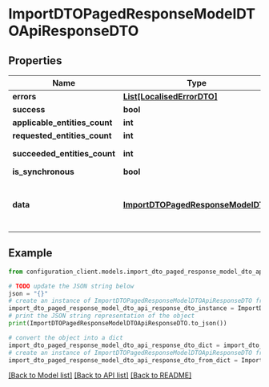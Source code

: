 # ImportDTOPagedResponseModelDTOApiResponseDTO


## Properties

Name | Type | Description | Notes
------------ | ------------- | ------------- | -------------
**errors** | [**List[LocalisedErrorDTO]**](LocalisedErrorDTO.md) |  | [optional] 
**success** | **bool** |  | [optional] 
**applicable_entities_count** | **int** |  | [optional] 
**requested_entities_count** | **int** |  | [optional] 
**succeeded_entities_count** | **int** |  | [optional] [readonly] 
**is_synchronous** | **bool** |  | [optional] 
**data** | [**ImportDTOPagedResponseModelDTO**](ImportDTOPagedResponseModelDTO.md) | The updated entity in case of modifications or creation | [optional] 

## Example

```python
from configuration_client.models.import_dto_paged_response_model_dto_api_response_dto import ImportDTOPagedResponseModelDTOApiResponseDTO

# TODO update the JSON string below
json = "{}"
# create an instance of ImportDTOPagedResponseModelDTOApiResponseDTO from a JSON string
import_dto_paged_response_model_dto_api_response_dto_instance = ImportDTOPagedResponseModelDTOApiResponseDTO.from_json(json)
# print the JSON string representation of the object
print(ImportDTOPagedResponseModelDTOApiResponseDTO.to_json())

# convert the object into a dict
import_dto_paged_response_model_dto_api_response_dto_dict = import_dto_paged_response_model_dto_api_response_dto_instance.to_dict()
# create an instance of ImportDTOPagedResponseModelDTOApiResponseDTO from a dict
import_dto_paged_response_model_dto_api_response_dto_from_dict = ImportDTOPagedResponseModelDTOApiResponseDTO.from_dict(import_dto_paged_response_model_dto_api_response_dto_dict)
```
[[Back to Model list]](../README.md#documentation-for-models) [[Back to API list]](../README.md#documentation-for-api-endpoints) [[Back to README]](../README.md)


